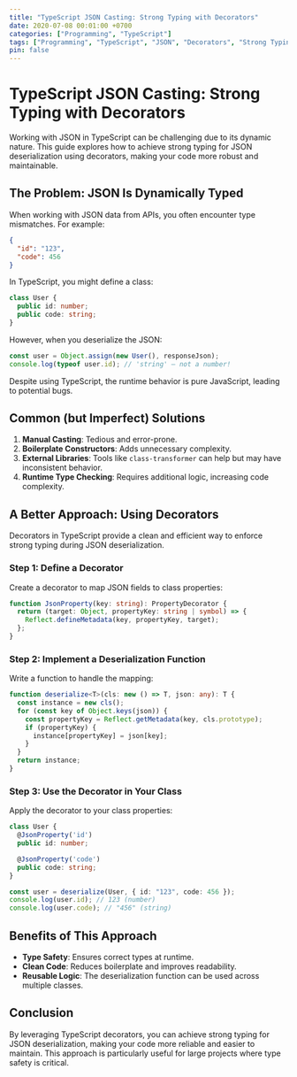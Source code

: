 ```yaml
---
title: "TypeScript JSON Casting: Strong Typing with Decorators"
date: 2020-07-08 00:01:00 +0700
categories: ["Programming", "TypeScript"]
tags: ["Programming", "TypeScript", "JSON", "Decorators", "Strong Typing"]
pin: false
---
```


# TypeScript JSON Casting: Strong Typing with Decorators

Working with JSON in TypeScript can be challenging due to its dynamic nature. This guide explores how to achieve strong typing for JSON deserialization using decorators, making your code more robust and maintainable.

## The Problem: JSON Is Dynamically Typed

When working with JSON data from APIs, you often encounter type mismatches. For example:

```json
{
  "id": "123",
  "code": 456
}
```

In TypeScript, you might define a class:

```ts
class User {
  public id: number;
  public code: string;
}
```

However, when you deserialize the JSON:

```ts
const user = Object.assign(new User(), responseJson);
console.log(typeof user.id); // 'string' — not a number!
```

Despite using TypeScript, the runtime behavior is pure JavaScript, leading to potential bugs.

## Common (but Imperfect) Solutions

1. **Manual Casting**: Tedious and error-prone.
2. **Boilerplate Constructors**: Adds unnecessary complexity.
3. **External Libraries**: Tools like `class-transformer` can help but may have inconsistent behavior.
4. **Runtime Type Checking**: Requires additional logic, increasing code complexity.

## A Better Approach: Using Decorators

Decorators in TypeScript provide a clean and efficient way to enforce strong typing during JSON deserialization.

### Step 1: Define a Decorator

Create a decorator to map JSON fields to class properties:

```ts
function JsonProperty(key: string): PropertyDecorator {
  return (target: Object, propertyKey: string | symbol) => {
    Reflect.defineMetadata(key, propertyKey, target);
  };
}
```

### Step 2: Implement a Deserialization Function

Write a function to handle the mapping:

```ts
function deserialize<T>(cls: new () => T, json: any): T {
  const instance = new cls();
  for (const key of Object.keys(json)) {
    const propertyKey = Reflect.getMetadata(key, cls.prototype);
    if (propertyKey) {
      instance[propertyKey] = json[key];
    }
  }
  return instance;
}
```

### Step 3: Use the Decorator in Your Class

Apply the decorator to your class properties:

```ts
class User {
  @JsonProperty('id')
  public id: number;

  @JsonProperty('code')
  public code: string;
}

const user = deserialize(User, { id: "123", code: 456 });
console.log(user.id); // 123 (number)
console.log(user.code); // "456" (string)
```

## Benefits of This Approach

- **Type Safety**: Ensures correct types at runtime.
- **Clean Code**: Reduces boilerplate and improves readability.
- **Reusable Logic**: The deserialization function can be used across multiple classes.

## Conclusion

By leveraging TypeScript decorators, you can achieve strong typing for JSON deserialization, making your code more reliable and easier to maintain. This approach is particularly useful for large projects where type safety is critical.
